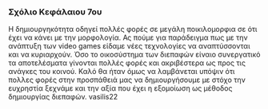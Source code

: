 ### Σχόλιο Κεφάλαιου 7ου

Η δημιουργηκότητα οδηγεί πολλές φορές σε μεγάλη ποικιλομορφια σε ότι έχει να κάνει με την μορφολογία. Ας πούμε για παράδειγμα πως με την ανάπτυξη των  video games είδαμε νέες τεχνολογίες να αναπτύσσονται και να κυριαρχούν. Όσο το οικοσύστημα των διεπαφών είναιο συνεργατικό τα αποτελέσματα γίνονται πολλές φορές και ακριβέστερα ως προς τις ανάγκες του κοινού. Καλό θα ήταν όμως να λαμβάνεται υπόψιν ότι πολλες φορές στην προσπάθειά μας να δημιουργήσουμε με στόχο την ευχρηστία ξεχνάμε και την αξία που έχει η εξομοίωση ως μέθοδος δημιουργίας διεπαφών.
vasilis22
